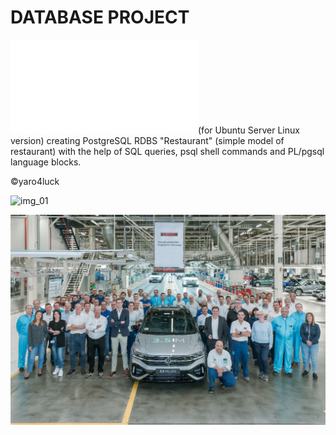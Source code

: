 # DATABASE PROJECT
![SQL script](README.md)(for Ubuntu Server Linux version) creating PostgreSQL RDBS "Restaurant" (simple model of restaurant) with the help of SQL queries, psql shell commands and PL/pgsql language blocks.

:copyright:yaro4luck

![img_01](https://user-images.githubusercontent.com/112153257/199541707-1adae83a-de3a-44e7-8fe2-ad6ef0a60621.jpg)

![new_img](img_001.jpg)
